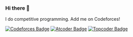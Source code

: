 ### Hi there 👋

I do competitive programming. Add me on Codeforces!

[![Codeforces Badge](https://run.kaist.ac.kr/badges/codeforces/crackersamdjam.svg)](https://codeforces.com/profile/Plasmatic)
[![Atcoder Badge](https://run.kaist.ac.kr/badges/atcoder/crackersamdjam.svg)](https://atcoder.jp/users/Plasmatic)
[![Topcoder Badge](https://run.kaist.ac.kr/badges/topcoder/crackersamdjam.svg)](https://www.topcoder.com/members/Plasmatic)

<!--
**plasmatic1/plasmatic1** is a ✨ _special_ ✨ repository because its `README.md` (this file) appears on your GitHub profile.

Here are some ideas to get you started:

- 🔭 I’m currently working on ...
- 🌱 I’m currently learning ...
- 👯 I’m looking to collaborate on ...
- 🤔 I’m looking for help with ...
- 💬 Ask me about ...
- 📫 How to reach me: ...
- 😄 Pronouns: ...
- ⚡ Fun fact: ...
-->
